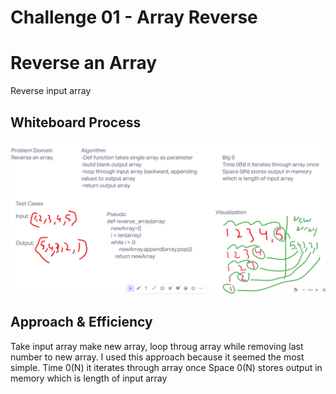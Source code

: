 # Challenge 01 - Array Reverse
# Reverse an Array
Reverse input array

## Whiteboard Process
![reverse-array](python/docs/array_reverse/reversearray.png)

## Approach & Efficiency
Take input array make new array, loop throug array while removing last number to new array.
I used this approach because it seemed the most simple.
Time 0(N) it iterates through array once
Space 0(N) stores output in memory which is length of input array
